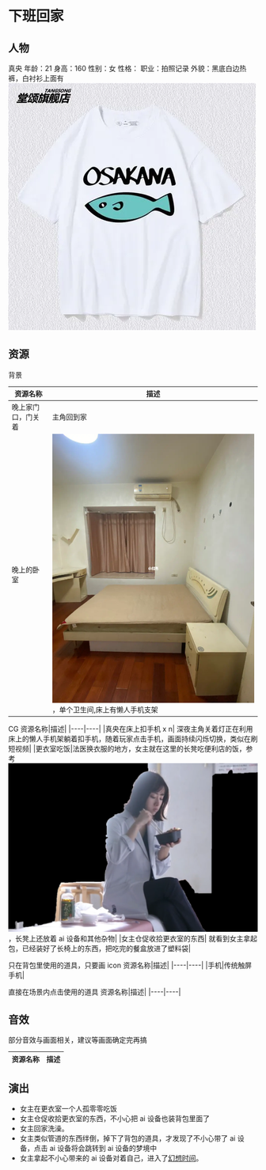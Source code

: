 # 下班回家

## 人物

真央
年龄：21
身高：160
性别：女
性格：
职业：拍照记录
外貌：黑底白边热裤，白衬衫上面有![鱼的图案](./参考图/%E9%B1%BC%E7%9A%84%E8%A1%A3%E6%9C%8D.webp)

## 资源

背景

资源名称|描述|
|----|----|
|晚上家门口，门关着|主角回到家|
|晚上的卧室|![单间](./参考图/%E6%88%BF%E9%97%B4.webp)，单个卫生间,床上有懒人手机支架|

CG
资源名称|描述|
|----|----|
|真央在床上扣手机 x n| 深夜主角关着灯正在利用床上的懒人手机架躺着扣手机，随着玩家点击手机，画面持续闪烁切换，类似在刷短视频|
|更衣室吃饭|法医换衣服的地方，女主就在这里的长凳吃便利店的饭，参考![非自然死亡的更衣室](./参考图/%E9%BB%91%E8%89%B2%E8%83%8C%E6%99%AF%E5%90%83%E9%A5%AD.png)，长凳上还放着 ai 设备和其他杂物|
|女主仓促收拾更衣室的东西| 就看到女主拿起包，已经装好了长椅上的东西，把吃完的餐盒放进了塑料袋|

只在背包里使用的道具，只要画 icon
资源名称|描述|
|----|----|
|手机|传统触屏手机|

直接在场景内点击使用的道具
资源名称|描述|
|----|----|

## 音效

部分音效与画面相关，建议等画面确定完再搞

资源名称|描述|
|----|----|

## 演出

- 女主在更衣室一个人孤零零吃饭
- 女主仓促收拾更衣室的东西，不小心把 ai 设备也装背包里面了
- 女主回家洗澡。
- 女主类似管道的东西绊倒，掉下了背包的道具，才发现了不小心带了 ai 设备，点击 ai 设备将会跳转到 ai 设备的梦境中
- 女主拿起不小心带来的 ai 设备对着自己，进入了[幻想时间](../ai%20%E8%AE%BE%E5%A4%87%E7%85%A7%E5%B0%84%E5%90%8E%E7%9A%84%E6%A2%A6%E5%A2%83/readme.md)。
